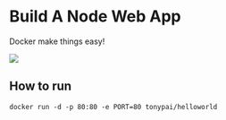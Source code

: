 Build A Node Web App
===

Docker make things easy!

![](http://i.imgur.com/1pXe2aP.png)

## How to run

```
docker run -d -p 80:80 -e PORT=80 tonypai/helloworld
```

